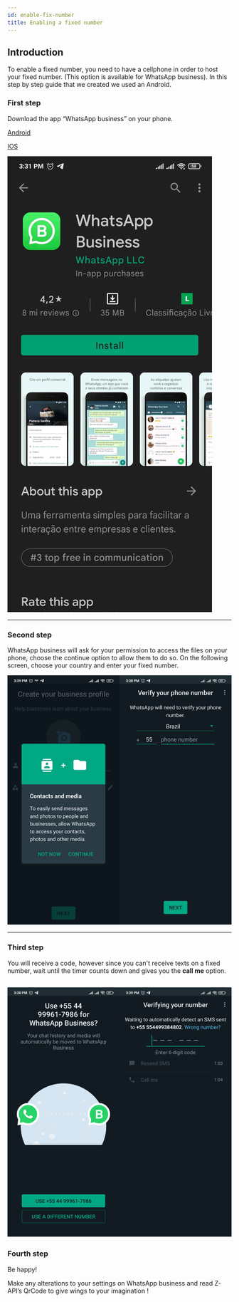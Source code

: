 ```yaml
---
id: enable-fix-number
title: Enabling a fixed number
---
```


## Introduction 

To enable a fixed number, you need to have a cellphone in order to host your fixed number. (This option is available for WhatsApp business). In this step by step guide that we created we used an Android. 


### First step

Download the app “WhatsApp business” on your phone.

[Android]

[IOS]

[android]: https://play.google.com/store/apps/details?id=com.whatsapp.w4b&hl=pt_BR&gl=US
[ios]: https://apps.apple.com/us/app/whatsapp-business/id1386412985


![img](../../../../../img/WhatsAppOne.jpeg)

---

### Second step 

WhatsApp business will ask for your permission to access the files on your phone, choose the continue option to allow them to do so. On the following screen, choose your country and enter your fixed number. 

![img](../../../../../img/WhatsAppSecond.jpeg)



---

### Third step


You will receive a code, however since you can't receive texts on a fixed number, wait until the timer counts down and gives you the **call me** option.




![img](../../../../../img/WhatsAppThird.jpg)
---

### Fourth step
Be happy!

Make any alterations to your settings on WhatsApp business and read Z-API’s QrCode to give wings to your imagination !